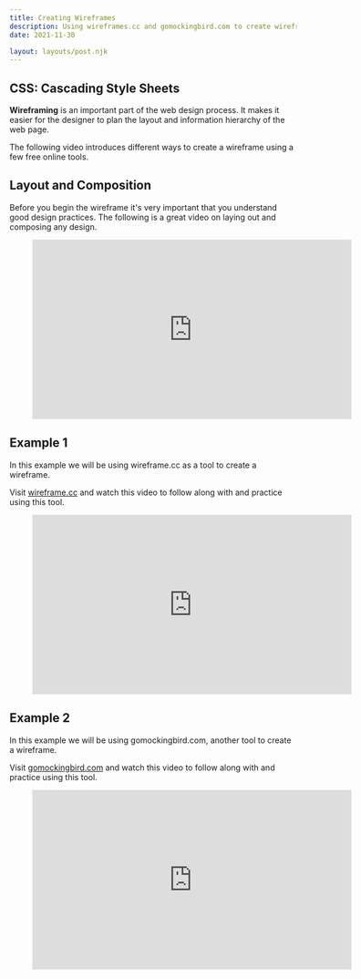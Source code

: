 ```yaml
---
title: Creating Wireframes
description: Using wireframes.cc and gomockingbird.com to create wireframes
date: 2021-11-30

layout: layouts/post.njk
---
```


## CSS: Cascading Style Sheets

**Wireframing** is an important part of the web design process. It makes it easier for the designer to plan the layout and information hierarchy of the web page. 

The following video introduces different ways to create a wireframe using a few free online tools.

## Layout and Composition

Before you begin the wireframe it's very important that you understand good design practices. The following is a great video on laying out and composing any design. 

<figure class="video-container">

<iframe width="560" height="315" src="https://www.youtube.com/embed/a5KYlHNKQB8" title="YouTube video player" frameborder="0" allow="accelerometer; autoplay; clipboard-write; encrypted-media; gyroscope; picture-in-picture" allowfullscreen></iframe>
</figure>

## Example 1

In this example we will be using wireframe.cc as a tool to create a wireframe. 

Visit <a href="https://www.wireframe.cc/" target='_blank'>wireframe.cc</a> and watch this video to follow along with and practice using this tool.

<figure class="video-container">

<iframe width="560" height="315" src="https://www.youtube.com/embed/jw8KTipuBvs" title="YouTube video player" frameborder="0" allow="accelerometer; autoplay; clipboard-write; encrypted-media; gyroscope; picture-in-picture" allowfullscreen></iframe>
</figure>


## Example 2

In this example we will be using gomockingbird.com, another tool to create a wireframe.

Visit <a href="https://www.gomockingbird.com/" target='_blank'>gomockingbird.com</a> and watch this video to follow along with and practice using this tool.

<figure class="video-container">

<iframe width="560" height="315" src="https://www.youtube.com/embed/pTwfSxakRR4" title="YouTube video player" frameborder="0" allow="accelerometer; autoplay; clipboard-write; encrypted-media; gyroscope; picture-in-picture" allowfullscreen></iframe>
</figure>
